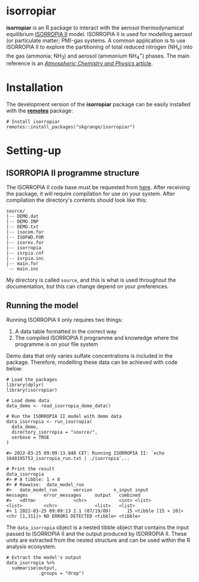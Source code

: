 # **isorropiar**

**isorropiar** is an R package to interact with the aerosol thermodynamical equilibrium [ISORROPIA II](https://www.epfl.ch/labs/lapi/software/isorropia/) model. ISORROPIA II is used for modelling aerosol (or particulate matter; PM)-gas systems. A common application is to use ISORROPIA II to explore the partitioning of total reduced nitrogen (NH<sub>x</sub>) into the gas (ammonia; NH<sub>3</sub>) and aerosol (ammonium NH<sub>4</sub><sup>+</sup>) phases. The main reference is an [*Atmospheric Chemistry and Physics* article](https://doi.org/10.5194/acp-7-4639-2007).

# Installation

The development version of the **isorropiar** package can be easily installed with the [**remotes**](https://github.com/r-lib/remotes) package: 

```
# Install isorropiar
remotes::install_packages("skgrange/isorropiar")
```

# Setting-up

## ISORROPIA II programme structure

The ISORROPIA II code base must be requested from [here](https://www.epfl.ch/labs/lapi/software/isorropia/). After receiving the package, it will require compilation for use on your system. After compilation the directory's contents should look like this: 

<!-- # tree --charset ascii source/ --> 

```
source/
|-- DEMO.dat
|-- DEMO.INP
|-- DEMO.txt
|-- isocom.for
|-- ISOFWD.FOR
|-- isorev.for
|-- isorropia
|-- isrpia.cnf
|-- isrpia.inc
|-- main.for
`-- main.inc
```

My directory is called `source`, and this is what is used throughout the documentation, but this can change depend on your preferences. 

## Running the model

Running ISORROPIA II only requires two things:

  1. A data table formatted in the correct way
  2. The compiled ISORROPIA II programme and knowledge where the programme is on your file system
  
Demo data that only varies sulfate concentrations is included in the package. Therefore, modelling these data can be achieved with code below:  

```
# Load the packages
library(dplyr)
library(isorropiar)

# Load demo data
data_demo <- read_isorropia_demo_data()

# Run the ISORROPIA II model with demo data
data_isorropia <- run_isorropia(
  data_demo,
  directory_isorropia = "source/",
  verbose = TRUE
)

#> 2022-03-25 09:09:13.848 CET: Running ISORROPIA II: `echo 1648195753_isorropia_run.txt | ./isorropia`...

# Print the result
data_isorropia
#> # A tibble: 1 × 8
#> # Rowwise:  date_model_run
#>   date_model_run      version        n_input input              messages      error_messages     output   combined
#>   <dttm>              <chr>            <int> <list>             <list>        <chr>              <list>   <list>  
#> 1 2022-03-25 09:09:13 2.1 (07/19/09)      15 <tibble [15 × 10]> <chr [1,311]> NO ERRORS DETECTED <tibble> <tibble>
```

The `data_isorropia` object is a nested tibble object that contains the input passed to ISORROPIA II and the output produced by ISORROPIA II. These units are extracted from the nested structure and can be used within the R analysis ecosystem. 

```
# Extract the model's output
data_isorropia %>% 
  summarise(output,
            .groups = "drop")
```
